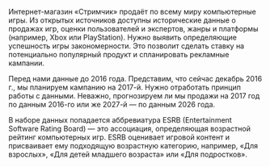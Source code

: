 Интернет-магазин «Стримчик» продаёт по всему миру компьютерные игры. Из открытых источников доступны исторические данные о продажах игр, оценки пользователей и экспертов, жанры и платформы (например, Xbox или PlayStation). Нужно выявить определяющие успешность игры закономерности. Это позволит сделать ставку на потенциально популярный продукт и спланировать рекламные кампании.

Перед нами данные до 2016 года. Представим, что сейчас декабрь 2016 г., мы планируем кампанию на 2017-й. Нужно отработать принцип работы с данными. Неважно, прогнозируем ли мы продажи на 2017 год по данным 2016-го или же 2027-й — по данным 2026 года.

В наборе данных попадается аббревиатура ESRB (Entertainment Software Rating Board) — это ассоциация, определяющая возрастной рейтинг компьютерных игр. ESRB оценивает игровой контент и присваивает ему подходящую возрастную категорию, например, «Для взрослых», «Для детей младшего возраста» или «Для подростков».

